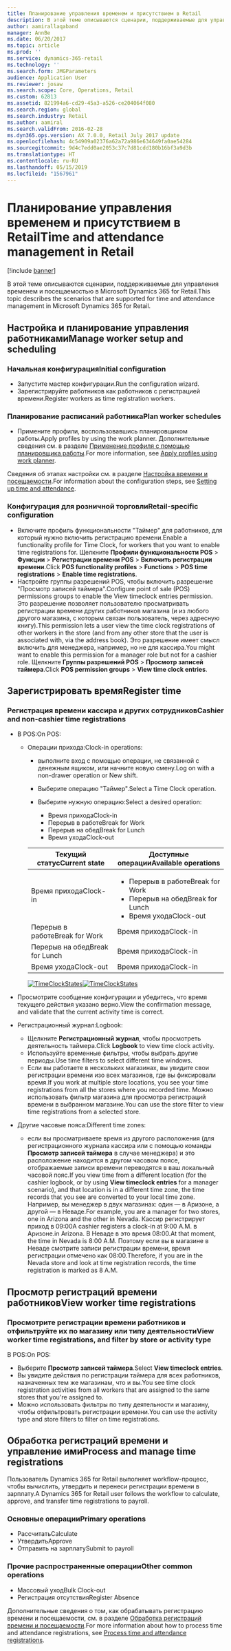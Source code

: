 ```yaml
---
title: Планирование управления временем и присутствием в Retail
description: В этой теме описываются сценарии, поддерживаемые для управления временем и посещаемостью в Microsoft Dynamics 365 for Retail.
author: aamirallaqaband
manager: AnnBe
ms.date: 06/20/2017
ms.topic: article
ms.prod: ''
ms.service: dynamics-365-retail
ms.technology: ''
ms.search.form: JMGParameters
audience: Application User
ms.reviewer: josaw
ms.search.scope: Core, Operations, Retail
ms.custom: 62813
ms.assetid: 821994a6-cd29-45a3-a526-ce204064f080
ms.search.region: global
ms.search.industry: Retail
ms.author: aamiral
ms.search.validFrom: 2016-02-28
ms.dyn365.ops.version: AX 7.0.0, Retail July 2017 update
ms.openlocfilehash: 4c54909a02376a62a72a986e634649fa0ae54284
ms.sourcegitcommit: 9d4c7edd0ae2053c37c7d81cdd180b16bf3a9d3b
ms.translationtype: HT
ms.contentlocale: ru-RU
ms.lasthandoff: 05/15/2019
ms.locfileid: "1567961"
---
```

# <a name="time-and-attendance-management-in-retail"></a><span data-ttu-id="31a5a-103">Планирование управления временем и присутствием в Retail</span><span class="sxs-lookup"><span data-stu-id="31a5a-103">Time and attendance management in Retail</span></span>

[!include [banner](includes/banner.md)]

<span data-ttu-id="31a5a-104">В этой теме описываются сценарии, поддерживаемые для управления временем и посещаемостью в Microsoft Dynamics 365 for Retail.</span><span class="sxs-lookup"><span data-stu-id="31a5a-104">This topic describes the scenarios that are supported for time and attendance management in Microsoft Dynamics 365 for Retail.</span></span>

## <a name="manage-worker-setup-and-scheduling"></a><span data-ttu-id="31a5a-105">Настройка и планирование управления работниками</span><span class="sxs-lookup"><span data-stu-id="31a5a-105">Manage worker setup and scheduling</span></span>

### <a name="initial-configuration"></a><span data-ttu-id="31a5a-106">Начальная конфигурация</span><span class="sxs-lookup"><span data-stu-id="31a5a-106">Initial configuration</span></span>

- <span data-ttu-id="31a5a-107">Запустите мастер конфигурации.</span><span class="sxs-lookup"><span data-stu-id="31a5a-107">Run the configuration wizard.</span></span>
- <span data-ttu-id="31a5a-108">Зарегистрируйте работников как работников с регистрацией времени.</span><span class="sxs-lookup"><span data-stu-id="31a5a-108">Register workers as time registration workers.</span></span>

### <a name="plan-worker-schedules"></a><span data-ttu-id="31a5a-109">Планирование расписаний работника</span><span class="sxs-lookup"><span data-stu-id="31a5a-109">Plan worker schedules</span></span>

- <span data-ttu-id="31a5a-110">Примените профили, воспользовавшись планировщиком работы.</span><span class="sxs-lookup"><span data-stu-id="31a5a-110">Apply profiles by using the work planner.</span></span> <span data-ttu-id="31a5a-111">Дополнительные сведения см. в разделе [Применение профиля с помощью планировщика работы](https://technet.microsoft.com/library/aa551234.aspx).</span><span class="sxs-lookup"><span data-stu-id="31a5a-111">For more information, see [Apply profiles using work planner](https://technet.microsoft.com/library/aa551234.aspx).</span></span>

<span data-ttu-id="31a5a-112">Сведения об этапах настройки см. в разделе [Настройка времени и посещаемости](https://technet.microsoft.com/library/aa496971.aspx).</span><span class="sxs-lookup"><span data-stu-id="31a5a-112">For information about the configuration steps, see [Setting up time and attendance](https://technet.microsoft.com/library/aa496971.aspx).</span></span>

### <a name="retail-specific-configuration"></a><span data-ttu-id="31a5a-113">Конфигурация для розничной торговли</span><span class="sxs-lookup"><span data-stu-id="31a5a-113">Retail-specific configuration</span></span>

- <span data-ttu-id="31a5a-114">Включите профиль функциональности "Таймер" для работников, для который нужно включить регистрацию времени.</span><span class="sxs-lookup"><span data-stu-id="31a5a-114">Enable a functionality profile for Time Clock, for workers that you want to enable time registrations for.</span></span> <span data-ttu-id="31a5a-115">Щелкните **Профили функциональности POS** &gt; **Функции** &gt; **Регистрации времени POS** &gt; **Включить регистрации времени**.</span><span class="sxs-lookup"><span data-stu-id="31a5a-115">Click **POS functionality profiles** &gt; **Functions** &gt; **POS time registrations** &gt; **Enable time registrations**.</span></span>
- <span data-ttu-id="31a5a-116">Настройте группы разрешений POS, чтобы включить разрешение "Просмотр записей таймера".</span><span class="sxs-lookup"><span data-stu-id="31a5a-116">Configure point of sale (POS) permissions groups to enable the View timeclock entries permission.</span></span> <span data-ttu-id="31a5a-117">Это разрешение позволяет пользователю просматривать регистрации времени других работников магазина (и из любого другого магазина, с которым связан пользователь, через адресную книгу).</span><span class="sxs-lookup"><span data-stu-id="31a5a-117">This permission lets a user view the time clock registrations of other workers in the store (and from any other store that the user is associated with, via the address book).</span></span> <span data-ttu-id="31a5a-118">Это разрешение имеет смысл включить для менеджера, например, но не для кассира.</span><span class="sxs-lookup"><span data-stu-id="31a5a-118">You might want to enable this permission for a manager role but not for a cashier role.</span></span> <span data-ttu-id="31a5a-119">Щелкните **Группы разрешений POS** &gt; **Просмотр записей таймера**.</span><span class="sxs-lookup"><span data-stu-id="31a5a-119">Click **POS permission groups** &gt; **View time clock entries**.</span></span>

## <a name="register-time"></a><span data-ttu-id="31a5a-120">Зарегистрировать время</span><span class="sxs-lookup"><span data-stu-id="31a5a-120">Register time</span></span>

### <a name="cashier-and-non-cashier-time-registrations"></a><span data-ttu-id="31a5a-121">Регистрация времени кассира и других сотрудников</span><span class="sxs-lookup"><span data-stu-id="31a5a-121">Cashier and non-cashier time registrations</span></span>

- <span data-ttu-id="31a5a-122">В POS:</span><span class="sxs-lookup"><span data-stu-id="31a5a-122">On POS:</span></span>

    - <span data-ttu-id="31a5a-123">Операции прихода:</span><span class="sxs-lookup"><span data-stu-id="31a5a-123">Clock-in operations:</span></span>

        - <span data-ttu-id="31a5a-124">выполните вход с помощью операции, не связанной с денежным ящиком, или начните новую смену.</span><span class="sxs-lookup"><span data-stu-id="31a5a-124">Log on with a non-drawer operation or New shift.</span></span>
        - <span data-ttu-id="31a5a-125">Выберите операцию "Таймер".</span><span class="sxs-lookup"><span data-stu-id="31a5a-125">Select a Time Clock operation.</span></span>
        - <span data-ttu-id="31a5a-126">Выберите нужную операцию:</span><span class="sxs-lookup"><span data-stu-id="31a5a-126">Select a desired operation:</span></span>

            - <span data-ttu-id="31a5a-127">Время прихода</span><span class="sxs-lookup"><span data-stu-id="31a5a-127">Clock-in</span></span>
            - <span data-ttu-id="31a5a-128">Перерыв в работе</span><span class="sxs-lookup"><span data-stu-id="31a5a-128">Break for Work</span></span>
            - <span data-ttu-id="31a5a-129">Перерыв на обед</span><span class="sxs-lookup"><span data-stu-id="31a5a-129">Break for Lunch</span></span>
            - <span data-ttu-id="31a5a-130">Время ухода</span><span class="sxs-lookup"><span data-stu-id="31a5a-130">Clock-out</span></span>

        <table>
        <thead>
        <tr>
        <th><span data-ttu-id="31a5a-131">Текущий статус</span><span class="sxs-lookup"><span data-stu-id="31a5a-131">Current state</span></span></th>
        <th><span data-ttu-id="31a5a-132">Доступные операции</span><span class="sxs-lookup"><span data-stu-id="31a5a-132">Available operations</span></span></th>
        </tr>
        </thead>
        <tbody>
        <tr>
        <td><span data-ttu-id="31a5a-133">Время прихода</span><span class="sxs-lookup"><span data-stu-id="31a5a-133">Clock-in</span></span></td>
        <td>
        <ul>
        <li><span data-ttu-id="31a5a-134">Перерыв в работе</span><span class="sxs-lookup"><span data-stu-id="31a5a-134">Break for Work</span></span></li>
        <li><span data-ttu-id="31a5a-135">Перерыв на обед</span><span class="sxs-lookup"><span data-stu-id="31a5a-135">Break for Lunch</span></span></li>
        <li><span data-ttu-id="31a5a-136">Время ухода</span><span class="sxs-lookup"><span data-stu-id="31a5a-136">Clock-out</span></span></li>
        </ul>
        </td>
        </tr>
        <tr>
        <td><span data-ttu-id="31a5a-137">Перерыв в работе</span><span class="sxs-lookup"><span data-stu-id="31a5a-137">Break for Work</span></span></td>
        <td><span data-ttu-id="31a5a-138">Время прихода</span><span class="sxs-lookup"><span data-stu-id="31a5a-138">Clock-in</span></span></td>
        </tr>
        <tr>
        <td><span data-ttu-id="31a5a-139">Перерыв на обед</span><span class="sxs-lookup"><span data-stu-id="31a5a-139">Break for Lunch</span></span></td>
        <td><span data-ttu-id="31a5a-140">Время прихода</span><span class="sxs-lookup"><span data-stu-id="31a5a-140">Clock-in</span></span></td>
        </tr>
        <tr>
        <td><span data-ttu-id="31a5a-141">Время ухода</span><span class="sxs-lookup"><span data-stu-id="31a5a-141">Clock-out</span></span></td>
        <td><span data-ttu-id="31a5a-142">Время прихода</span><span class="sxs-lookup"><span data-stu-id="31a5a-142">Clock-in</span></span></td>
        </tr>
        </tbody>
        </table>

        <span data-ttu-id="31a5a-143">[![TimeClockStates](./media/timeclockstates.png)](./media/timeclockstates.png)</span><span class="sxs-lookup"><span data-stu-id="31a5a-143">[![TimeClockStates](./media/timeclockstates.png)](./media/timeclockstates.png)</span></span>

- <span data-ttu-id="31a5a-144">Просмотрите сообщение конфигурации и убедитесь, что время текущего действия указано верно.</span><span class="sxs-lookup"><span data-stu-id="31a5a-144">View the confirmation message, and validate that the current activity time is correct.</span></span>
- <span data-ttu-id="31a5a-145">Регистрационный журнал:</span><span class="sxs-lookup"><span data-stu-id="31a5a-145">Logbook:</span></span>

    - <span data-ttu-id="31a5a-146">Щелкните **Регистрационный журнал**, чтобы просмотреть деятельность таймера.</span><span class="sxs-lookup"><span data-stu-id="31a5a-146">Click **Logbook** to view time clock activity.</span></span>
    - <span data-ttu-id="31a5a-147">Используйте временные фильтры, чтобы выбрать другие периоды.</span><span class="sxs-lookup"><span data-stu-id="31a5a-147">Use time filters to select different time windows.</span></span>
    - <span data-ttu-id="31a5a-148">Если вы работаете в нескольких магазинах, вы увидите свои регистрации времени изо всех магазинов, где вы фиксировали время.</span><span class="sxs-lookup"><span data-stu-id="31a5a-148">If you work at multiple store locations, you see your time registrations from all the stores where you recorded time.</span></span> <span data-ttu-id="31a5a-149">Можно использовать фильтр магазина для просмотра регистраций времени в выбранном магазине.</span><span class="sxs-lookup"><span data-stu-id="31a5a-149">You can use the store filter to view time registrations from a selected store.</span></span>

- <span data-ttu-id="31a5a-150">Другие часовые пояса:</span><span class="sxs-lookup"><span data-stu-id="31a5a-150">Different time zones:</span></span>

    - <span data-ttu-id="31a5a-151">если вы просматриваете время из другого расположения (для регистрационного журнала кассира или с помощью команды **Просмотр записей таймера** в случае менеджера) и это расположение находится в другом часовом поясе, отображаемые записи времени переводятся в ваш локальный часовой пояс.</span><span class="sxs-lookup"><span data-stu-id="31a5a-151">If you view time from a different location (for the cashier logbook, or by using **View timeclock entries** for a manager scenario), and that location is in a different time zone, the time records that you see are converted to your local time zone.</span></span> <span data-ttu-id="31a5a-152">Например, вы менеджер в двух магазинах: один — в Аризоне, а другой — в Неваде.</span><span class="sxs-lookup"><span data-stu-id="31a5a-152">For example, you are a manager for two stores, one in Arizona and the other in Nevada.</span></span> <span data-ttu-id="31a5a-153">Кассир регистрирует приход в 09:00</span><span class="sxs-lookup"><span data-stu-id="31a5a-153">A cashier registers a clock-in at 9:00 A.M.</span></span> <span data-ttu-id="31a5a-154">в Аризоне.</span><span class="sxs-lookup"><span data-stu-id="31a5a-154">in Arizona.</span></span> <span data-ttu-id="31a5a-155">В Неваде в это время 08:00.</span><span class="sxs-lookup"><span data-stu-id="31a5a-155">At that moment, the time in Nevada is 8:00 A.M.</span></span> <span data-ttu-id="31a5a-156">Поэтому если вы в магазине в Неваде смотрите записи регистрации времени, время регистрации отмечено как 08:00.</span><span class="sxs-lookup"><span data-stu-id="31a5a-156">Therefore, if you are in the Nevada store and look at time registration records, the time registration is marked as 8 A.M.</span></span>

## <a name="view-worker-time-registrations"></a><span data-ttu-id="31a5a-157">Просмотр регистраций времени работников</span><span class="sxs-lookup"><span data-stu-id="31a5a-157">View worker time registrations</span></span>

### <a name="view-worker-time-registrations-and-filter-by-store-or-activity-type"></a><span data-ttu-id="31a5a-158">Просмотрите регистрации времени работников и отфильтруйте их по магазину или типу деятельности</span><span class="sxs-lookup"><span data-stu-id="31a5a-158">View worker time registrations, and filter by store or activity type</span></span>

<span data-ttu-id="31a5a-159">В POS:</span><span class="sxs-lookup"><span data-stu-id="31a5a-159">On POS:</span></span>

- <span data-ttu-id="31a5a-160">Выберите **Просмотр записей таймера**.</span><span class="sxs-lookup"><span data-stu-id="31a5a-160">Select **View timeclock entries**.</span></span>
- <span data-ttu-id="31a5a-161">Вы увидите действия по регистрации таймера для всех работников, назначенных тем же магазинам, что и вы.</span><span class="sxs-lookup"><span data-stu-id="31a5a-161">You see time clock registration activities from all workers that are assigned to the same stores that you're assigned to.</span></span>
- <span data-ttu-id="31a5a-162">Можно использовать фильтры по типу деятельности и магазину, чтобы отфильтровать регистрации времени.</span><span class="sxs-lookup"><span data-stu-id="31a5a-162">You can use the activity type and store filters to filter on time registrations.</span></span>

## <a name="process-and-manage-time-registrations"></a><span data-ttu-id="31a5a-163">Обработка регистраций времени и управление ими</span><span class="sxs-lookup"><span data-stu-id="31a5a-163">Process and manage time registrations</span></span>

<span data-ttu-id="31a5a-164">Пользователь Dynamics 365 for Retail выполняет workflow-процесс, чтобы вычислить, утвердить и перенеси регистрации времени в зарплату.</span><span class="sxs-lookup"><span data-stu-id="31a5a-164">A Dynamics 365 for Retail user follows the workflow to calculate, approve, and transfer time registrations to payroll.</span></span>

### <a name="primary-operations"></a><span data-ttu-id="31a5a-165">Основные операции</span><span class="sxs-lookup"><span data-stu-id="31a5a-165">Primary operations</span></span>

- <span data-ttu-id="31a5a-166">Рассчитать</span><span class="sxs-lookup"><span data-stu-id="31a5a-166">Calculate</span></span>
- <span data-ttu-id="31a5a-167">Утвердить</span><span class="sxs-lookup"><span data-stu-id="31a5a-167">Approve</span></span>
- <span data-ttu-id="31a5a-168">Отправить на зарплату</span><span class="sxs-lookup"><span data-stu-id="31a5a-168">Submit to payroll</span></span>

### <a name="other-common-operations"></a><span data-ttu-id="31a5a-169">Прочие распространенные операции</span><span class="sxs-lookup"><span data-stu-id="31a5a-169">Other common operations</span></span>

- <span data-ttu-id="31a5a-170">Массовый уход</span><span class="sxs-lookup"><span data-stu-id="31a5a-170">Bulk Clock-out</span></span>
- <span data-ttu-id="31a5a-171">Регистрация отсутствия</span><span class="sxs-lookup"><span data-stu-id="31a5a-171">Register Absence</span></span>

<span data-ttu-id="31a5a-172">Дополнительные сведения о том, как обрабатывать регистрацию времени и посещаемости, см. в разделе [Обработка регистраций времени и посещаемости](https://technet.microsoft.com/library/aa573180.aspx).</span><span class="sxs-lookup"><span data-stu-id="31a5a-172">For more information about how to process time and attendance registrations, see [Process time and attendance registrations](https://technet.microsoft.com/library/aa573180.aspx).</span></span>
